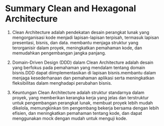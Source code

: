 
# Summary Clean and Hexagonal Architecture

1. Clean Architecture adalah pendekatan desain perangkat lunak yang mengorganisasi kode menjadi lapisan-lapisan terpisah, termasuk lapisan presentasi, bisnis, dan data. membantu menjaga struktur yang terorganisir dalam proyek, meningkatkan pemahaman kode, dan memudahkan pengembangan jangka panjang.

2. Domain-Driven Design (DDD) dalam Clean Architecture adalah desain yang berfokus pada pemahaman yang mendalam tentang domain bisnis.DDD dapat diimplementasikan di lapisan bisnis.membantu dalam menjaga kesederhanaan dan pemahaman aplikasi serta meningkatkan fleksibilitas dalam menghadapi perubahan bisnis.

3. Keuntungan Clean Architecture adalah struktur standarnya dalam proyek, yang memberikan kerangka kerja yang jelas dan terstruktur untuk pengembangan perangkat lunak, membuat proyek lebih mudah dikelola, memungkinkan tim pengembang bekerja bersama dengan lebih efisien, dan meningkatkan pemahaman tentang kode, dan dapat menggunakan mock dengan mudah untuk menguji kode.